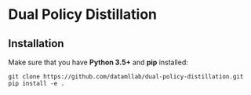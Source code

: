 
# Dual Policy Distillation 

## Installation
Make sure that you have **Python 3.5+** and **pip** installed:

```
git clone https://github.com/datamllab/dual-policy-distillation.git
pip install -e .
	
